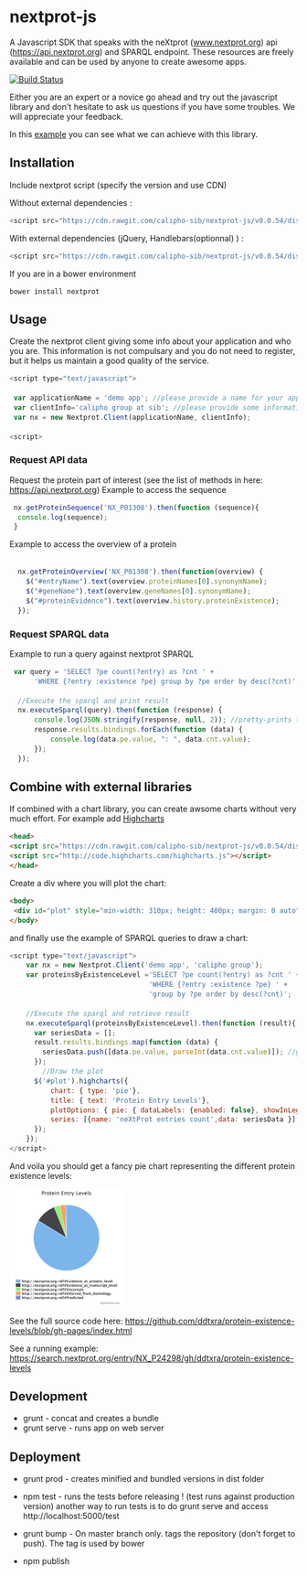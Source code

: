 # nextprot-js

A Javascript SDK that speaks with the neXtprot (www.nextprot.org) api (https://api.nextprot.org) and SPARQL endpoint. These resources are freely available and can be used by anyone to create awesome apps.

[![Build Status](https://travis-ci.org/calipho-sib/nextprot-js.svg?branch=develop)](https://travis-ci.org/calipho-sib/nextprot-js)


Either you are an expert or a novice go ahead and try out the javascript library and don't hesitate to ask us questions if you have some troubles. We will appreciate your feedback.

In this [example](https://cdn.rawgit.com/calipho-sib/nextprot-viewers/v0.1.0/sequence/app/index.html?nxentry=NX_P01308&inputOption=true) you can see what we can achieve with this library.

## Installation 

Include nextprot script (specify the version and use CDN)

Without external dependencies :
```javascript
<script src="https://cdn.rawgit.com/calipho-sib/nextprot-js/v0.0.54/dist/nextprot.min.js"></script>
```
With external dependencies (jQuery, Handlebars(optionnal) ) :
```javascript
<script src="https://cdn.rawgit.com/calipho-sib/nextprot-js/v0.0.54/dist/nextprot.bundle.js"></script>
```
If you are in a bower environment
```
bower install nextprot
```

## Usage
Create the nextprot client giving some info about your application and who you are.
This information is not compulsary and you do not need to register, but it helps us maintain a good quality of the service.
```javascript
<script type="text/javascript">

 var applicationName = 'demo app'; //please provide a name for your application
 var clientInfo='calipho group at sib'; //please provide some information about you
 var nx = new Nextprot.Client(applicationName, clientInfo);

<script>
```

### Request API data

Request the protein part of interest (see the list of methods in here: https://api.nextprot.org)
Example to access the sequence
```javascript
 nx.getProteinSequence('NX_P01308').then(function (sequence){
  console.log(sequence);
 }
```

Example to access the overview of a protein
```javascript

  nx.getProteinOverview('NX_P01308').then(function(overview) {
    $("#entryName").text(overview.proteinNames[0].synonymName);
    $("#geneName").text(overview.geneNames[0].synonymName);
    $("#proteinEvidence").text(overview.history.proteinExistence);
  });

```
### Request SPARQL data

Example to run a query against nextprot SPARQL
```javascript
 var query = 'SELECT ?pe count(?entry) as ?cnt ' +
      'WHERE {?entry :existence ?pe} group by ?pe order by desc(?cnt)';

  //Execute the sparql and print result
  nx.executeSparql(query).then(function (response) {
      console.log(JSON.stringify(response, null, 2)); //pretty-prints the response
      response.results.bindings.forEach(function (data) {
          console.log(data.pe.value, ": ", data.cnt.value);
      });
  });
```

## Combine with external libraries

If combined with a chart library, you can create awsome charts without very much effort.
For example add [Highcharts](http://www.highcharts.com/demo)

```html
<head>
<script src="https://cdn.rawgit.com/calipho-sib/nextprot-js/v0.0.54/dist/nextprot.bundle.js"></script>
<script src="http://code.highcharts.com/highcharts.js"></script>
</head>
```
Create a div where you will plot the chart:
```html
<body>
 <div id="plot" style="min-width: 310px; height: 400px; margin: 0 auto"></div>
</body>
```
and finally use the example of SPARQL queries to draw a chart:
```javascript
<script type="text/javascript">
    var nx = new Nextprot.Client('demo app', 'calipho group');
    var proteinsByExistenceLevel ='SELECT ?pe count(?entry) as ?cnt ' + 
                                  'WHERE {?entry :existence ?pe} ' + 
                                  'group by ?pe order by desc(?cnt)';
   
    //Execute the sparql and retrieve result
    nx.executeSparql(proteinsByExistenceLevel).then(function (result){
      var seriesData = [];
      result.results.bindings.map(function (data) {
        seriesData.push([data.pe.value, parseInt(data.cnt.value)]); //gets number of entries
      });
        //Draw the plot
      $('#plot').highcharts({
          chart: { type: 'pie'},
          title: { text: 'Protein Entry Levels'},
          plotOptions: { pie: { dataLabels: {enabled: false}, showInLegend: true }},
          series: [{name: 'neXtProt entries count',data: seriesData }]
      });
    });
</script>
```

And voila you should get a fancy pie chart representing the different protein existence levels:

 <a href="https://search.nextprot.org/entry/NX_P24298/gh/ddtxra/protein-existence-levels">
  <img src="assets/pie.png" width="200px"/>
 </a>

See the full source code here: https://github.com/ddtxra/protein-existence-levels/blob/gh-pages/index.html

See a running example: https://search.nextprot.org/entry/NX_P24298/gh/ddtxra/protein-existence-levels

## Development

* grunt - concat and creates a bundle
* grunt serve - runs app on web server


## Deployment 

* grunt prod - creates minified and bundled versions in dist folder
* npm test - runs the tests before releasing ! (test runs against production version)
another way to run tests is to do grunt serve and access http://localhost:5000/test

* grunt bump - On master branch only. tags the repository (don't forget to push). The tag is used by bower
* npm publish
